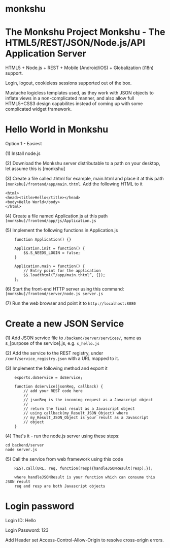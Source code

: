 # monkshu
The Monkshu Project
Monkshu - The HTML5/REST/JSON/Node.js/API Application Server
================================================================
HTML5 + Node.js + REST + Mobile (Android/iOS) + Globalization (i18n) support.

Login, logout, cookieless sessions supported out of the box.

Mustache logicless templates used, as they work with JSON objects to inflate views in a non-complicated manner,
and also allow full HTML5+CSS3 design capabilites instead of coming up with some complicated widget framework.

Hello World in Monkshu
======================
Option 1 - Easiest
	
(1) Install node.js 
	
(2) Download the Monkshu server distributable to a path on your desktop, let assume this is [monkshu]
	
(3) Create a file called <name>.thtml for example, main.html and place it at this path
```[monkshu]/frontend/app/main.thtml```. Add the following HTML to it

```
<html>
<head><title>Hello</title></head>
<body>Hello World</body>
</html>
```

(4) Create a file named Application.js at this path ```[monkshu]/frontend/app/js/Application.js```

(5) Implement the following functions in Application.js
```
	function Application() {}
	
	Application.init = function() { 
		$$.S_NEEDS_LOGIN = false;
	}
	
	Application.main = function() {
		// Entry point for the application
		$$.loadthtml(“/app/main.thtml”, {});
	};
```
(6) Start the front-end HTTP server using this command:
```[monkshu]/frontend/server/node.js server.js```

(7) Run the web browser and point it to ```http://localhost:8080```


Create a new JSON Service
=========================
(1) Add JSON service file to ```/backend/server/services/```, name as s_[purpose of the service].js, e.g. ```s_hello.js```

(2) Add the service to the REST registry, under ```/conf/service_registry.json``` with a URL mapped to it.

(3) Implement the following method and export it
```
	exports.doService = doService;

	function doService(jsonReq, callback) {
		// add your REST code here
		//
		// jsonReq is the incoming request as a Javascript object 
		//
		// return the final result as a Javascript object 
		// using callback(my_Result_JSON_Object) where
		// my_Result_JSON_Object is your result as a Javascript
		// object
	}
```

(4) That's it - run the node.js server using these steps:
```
cd backend/server
node server.js
```

(5) Call the service from web framework using this code
```
	REST.call(URL, req, function(resp){handleJSONResult(resp);});
	
	where handleJSONResult is your function which can consume this JSON result
	req and resp are both Javascript objects
```

Login password
==============
Login ID: Hello

Login Password: 123

Add Header set Access-Control-Allow-Origin <your frontend> to resolve cross-origin errors.


